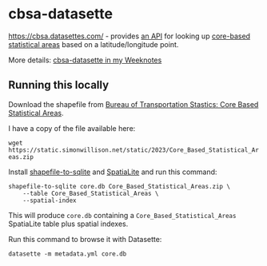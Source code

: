 # cbsa-datasette

https://cbsa.datasettes.com/ - provides [an API](https://cbsa.datasettes.com/core/by_lat_lon) for looking up [core-based statistical areas](https://en.wikipedia.org/wiki/Core-based_statistical_area) based on a latitude/longitude point.

More details: [cbsa-datasette in my Weeknotes](https://simonwillison.net/2021/Jan/10/weeknotes/#cbsa-datasette)

## Running this locally

Download the shapefile from [Bureau of Transportation Stastics: Core Based Statistical Areas](https://geodata.bts.gov/datasets/usdot::core-based-statistical-areas/explore).

I have a copy of the file available here:

`wget https://static.simonwillison.net/static/2023/Core_Based_Statistical_Areas.zip`

Install [shapefile-to-sqlite](https://datasette.io/tools/shapefile-to-sqlite) and [SpatiaLite](https://docs.datasette.io/en/stable/spatialite.html#installation) and run this command:

    shapefile-to-sqlite core.db Core_Based_Statistical_Areas.zip \
        --table Core_Based_Statistical_Areas \
        --spatial-index

This will produce `core.db` containing a `Core_Based_Statistical_Areas` SpatiaLite table plus spatial indexes.

Run this command to browse it with Datasette:

    datasette -m metadata.yml core.db
